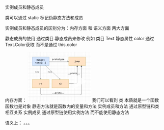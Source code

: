 实例成员和静态成员

类可以通过 static 标记伪静态方法和成员

实例成员和静态成员的区别分为：内存方面 和 语义方面 两大方面

静态成员的使用 通过类目.静态成员来修改
例如 类目 Text 静态属性 color 通过 Text.Color获取
而不是通过 this.color

内存方面：
![Alt text](image.png)
我们可以看到 类 本质就是一个函数 函数也是对象 静态方法就是函数内的变量和方法 实例成员和方法 通过原型链和类相互关系
实例成员 通过原型链使用实例方法 而不能使用静态方法

语义上：
。。。
